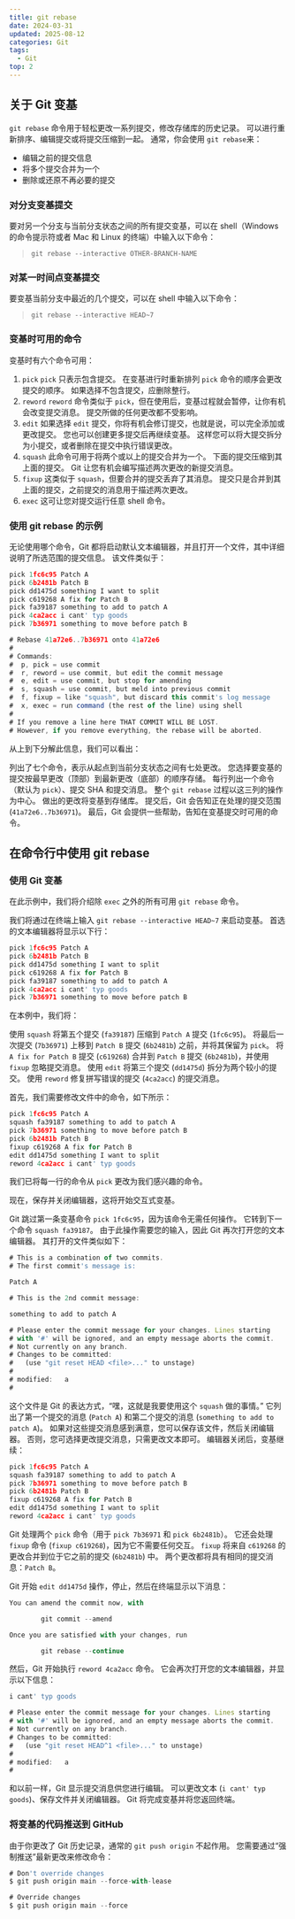 ```yaml
---
title: git rebase
date: 2024-03-31
updated: 2025-08-12
categories: Git
tags:
  - Git
top: 2
---
```


## 关于 Git 变基
`git rebase` 命令用于轻松更改一系列提交，修改存储库的历史记录。 可以进行重新排序、编辑提交或将提交压缩到一起。
通常，你会使用 `git rebase`来：
- 编辑之前的提交信息
- 将多个提交合并为一个
- 删除或还原不再必要的提交

### 对分支变基提交
要对另一个分支与当前分支状态之间的所有提交变基，可以在 shell（Windows 的命令提示符或者 Mac 和 Linux 的终端）中输入以下命令：
> `git rebase --interactive OTHER-BRANCH-NAME`

### 对某一时间点变基提交
要变基当前分支中最近的几个提交，可以在 shell 中输入以下命令：
> `git rebase --interactive HEAD~7`

### 变基时可用的命令
变基时有六个命令可用：
1. `pick`
`pick` 只表示包含提交。 在变基进行时重新排列 `pick` 命令的顺序会更改提交的顺序。 如果选择不包含提交，应删除整行。
2. `reword`
`reword` 命令类似于 `pick`，但在使用后，变基过程就会暂停，让你有机会改变提交消息。 提交所做的任何更改都不受影响。
3. `edit`
如果选择 `edit` 提交，你将有机会修订提交，也就是说，可以完全添加或更改提交。 您也可以创建更多提交后再继续变基。 这样您可以将大提交拆分为小提交，或者删除在提交中执行错误更改。
4. `squash`
此命令可用于将两个或以上的提交合并为一个。 下面的提交压缩到其上面的提交。 Git 让您有机会编写描述两次更改的新提交消息。
5. `fixup`
这类似于 `squash`，但要合并的提交丢弃了其消息。 提交只是合并到其上面的提交，之前提交的消息用于描述两次更改。
6. `exec`
这可让您对提交运行任意 shell 命令。

### 使用 git rebase 的示例
无论使用哪个命令，Git 都将启动默认文本编辑器，并且打开一个文件，其中详细说明了所选范围的提交信息。 该文件类似于：
```js
pick 1fc6c95 Patch A
pick 6b2481b Patch B
pick dd1475d something I want to split
pick c619268 A fix for Patch B
pick fa39187 something to add to patch A
pick 4ca2acc i cant' typ goods
pick 7b36971 something to move before patch B

# Rebase 41a72e6..7b36971 onto 41a72e6
#
# Commands:
#  p, pick = use commit
#  r, reword = use commit, but edit the commit message
#  e, edit = use commit, but stop for amending
#  s, squash = use commit, but meld into previous commit
#  f, fixup = like "squash", but discard this commit's log message
#  x, exec = run command (the rest of the line) using shell
#
# If you remove a line here THAT COMMIT WILL BE LOST.
# However, if you remove everything, the rebase will be aborted.
```
从上到下分解此信息，我们可以看出：

列出了七个命令，表示从起点到当前分支状态之间有七处更改。
您选择要变基的提交按最早更改（顶部）到最新更改（底部）的顺序存储。
每行列出一个命令（默认为 `pick`）、提交 SHA 和提交消息。 整个 `git rebase` 过程以这三列的操作为中心。 做出的更改将变基到存储库。
提交后，Git 会告知正在处理的提交范围 (`41a72e6..7b36971`)。
最后，Git 会提供一些帮助，告知在变基提交时可用的命令。

## 在命令行中使用 git rebase
### 使用 Git 变基
在此示例中，我们将介绍除 `exec` 之外的所有可用 `git rebase` 命令。

我们将通过在终端上输入 `git rebase --interactive HEAD~7` 来启动变基。 首选的文本编辑器将显示以下行：
```js
pick 1fc6c95 Patch A
pick 6b2481b Patch B
pick dd1475d something I want to split
pick c619268 A fix for Patch B
pick fa39187 something to add to patch A
pick 4ca2acc i cant' typ goods
pick 7b36971 something to move before patch B
```
在本例中，我们将：

使用 `squash` 将第五个提交 (`fa39187`) 压缩到 `Patch A` 提交 (`1fc6c95`)。
将最后一次提交 (`7b36971`) 上移到 `Patch B` 提交 (`6b2481b`) 之前，并将其保留为 `pick`。
将 `A fix for Patch B` 提交 (`c619268`) 合并到 `Patch B` 提交 (`6b2481b`)，并使用 `fixup` 忽略提交消息。
使用 `edit` 将第三个提交 (`dd1475d`) 拆分为两个较小的提交。
使用 `reword` 修复拼写错误的提交 (`4ca2acc`) 的提交消息。

首先，我们需要修改文件中的命令，如下所示：
```js
pick 1fc6c95 Patch A
squash fa39187 something to add to patch A
pick 7b36971 something to move before patch B
pick 6b2481b Patch B
fixup c619268 A fix for Patch B
edit dd1475d something I want to split
reword 4ca2acc i cant' typ goods
```
我们已将每一行的命令从 `pick` 更改为我们感兴趣的命令。

现在，保存并关闭编辑器，这将开始交互式变基。

Git 跳过第一条变基命令 `pick 1fc6c95`，因为该命令无需任何操作。 它转到下一个命令 `squash fa39187`。
由于此操作需要您的输入，因此 Git 再次打开您的文本编辑器。 其打开的文件类似如下：
```js
# This is a combination of two commits.
# The first commit's message is:

Patch A

# This is the 2nd commit message:

something to add to patch A

# Please enter the commit message for your changes. Lines starting
# with '#' will be ignored, and an empty message aborts the commit.
# Not currently on any branch.
# Changes to be committed:
#   (use "git reset HEAD <file>..." to unstage)
#
# modified:   a
#
```
这个文件是 Git 的表达方式，“嘿，这就是我要使用这个 `squash` 做的事情。” 它列出了第一个提交的消息 (`Patch A`) 和第二个提交的消息 (`something to add to patch A`)。
如果对这些提交消息感到满意，您可以保存该文件，然后关闭编辑器。 否则，您可选择更改提交消息，只需更改文本即可。
编辑器关闭后，变基继续：
```js
pick 1fc6c95 Patch A
squash fa39187 something to add to patch A
pick 7b36971 something to move before patch B
pick 6b2481b Patch B
fixup c619268 A fix for Patch B
edit dd1475d something I want to split
reword 4ca2acc i cant' typ goods
```
Git 处理两个 `pick` 命令（用于 `pick 7b36971` 和 `pick 6b2481b`）。 它还会处理 `fixup` 命令 (`fixup c619268`)，因为它不需要任何交互。
`fixup` 将来自 `c619268` 的更改合并到位于它之前的提交 (`6b2481b`) 中。 两个更改都将具有相同的提交消息：`Patch B`。

Git 开始 `edit dd1475d` 操作，停止，然后在终端显示以下消息：
```js
You can amend the commit now, with

        git commit --amend

Once you are satisfied with your changes, run

        git rebase --continue
```
然后，Git 开始执行 `reword 4ca2acc` 命令。 它会再次打开您的文本编辑器，并显示以下信息：
```js
i cant' typ goods

# Please enter the commit message for your changes. Lines starting
# with '#' will be ignored, and an empty message aborts the commit.
# Not currently on any branch.
# Changes to be committed:
#   (use "git reset HEAD^1 <file>..." to unstage)
#
# modified:   a
#
```
和以前一样，Git 显示提交消息供您进行编辑。 可以更改文本 (`i cant' typ goods`)、保存文件并关闭编辑器。 Git 将完成变基并将您返回终端。

### 将变基的代码推送到 GitHub
由于你更改了 Git 历史记录，通常的 `git push origin` 不起作用。 您需要通过“强制推送”最新更改来修改命令：
```js
# Don't override changes
$ git push origin main --force-with-lease

# Override changes
$ git push origin main --force
```
